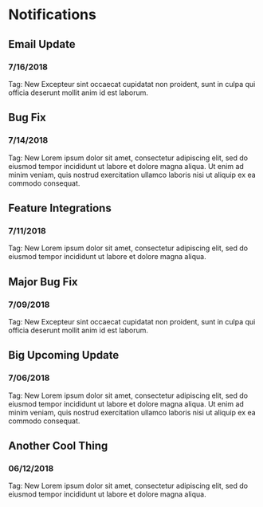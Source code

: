 # Notifications
## Email Update
### 7/16/2018
Tag: New
Excepteur sint occaecat cupidatat non proident, sunt in culpa qui officia deserunt mollit anim id est laborum.
## Bug Fix
### 7/14/2018
Tag: New
Lorem ipsum dolor sit amet, consectetur adipiscing elit, sed do eiusmod tempor incididunt ut labore et dolore magna aliqua. Ut enim ad minim veniam, quis nostrud exercitation ullamco laboris nisi ut aliquip ex ea commodo consequat.
## Feature Integrations
### 7/11/2018
Tag: New
Lorem ipsum dolor sit amet, consectetur adipiscing elit, sed do eiusmod tempor incididunt ut labore et dolore magna aliqua.
## Major Bug Fix 
### 7/09/2018
Tag: New
Excepteur sint occaecat cupidatat non proident, sunt in culpa qui officia deserunt mollit anim id est laborum.
## Big Upcoming Update
### 7/06/2018
Tag: New
Lorem ipsum dolor sit amet, consectetur adipiscing elit, sed do eiusmod tempor incididunt ut labore et dolore magna aliqua. Ut enim ad minim veniam, quis nostrud exercitation ullamco laboris nisi ut aliquip ex ea commodo consequat.
## Another Cool Thing
### 06/12/2018
Tag: New
Lorem ipsum dolor sit amet, consectetur adipiscing elit, sed do eiusmod tempor incididunt ut labore et dolore magna aliqua.